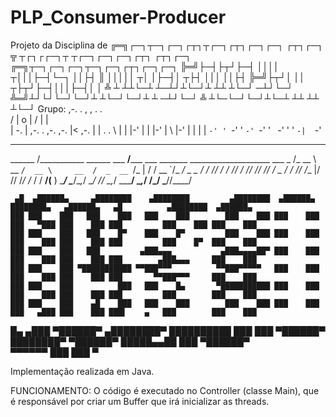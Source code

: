 # PLP_Consumer-Producer
Projeto da Disciplina de 
╔═╗┌─┐┬─┐┌─┐┌┬┐┬┌─┐┌┬┐┌─┐┌─┐  ┌┬┐┌─┐  ╦  ┬┌┐┌┌─┐┬ ┬┌─┐┌─┐┌─┐┌┬┐  ┌┬┐┌─┐  ╔═╗┬─┐┌─┐┌─┐┬─┐┌─┐┌┬┐┌─┐┌─┐
╠═╝├─┤├┬┘├─┤ ││││ ┬│││├─┤└─┐   ││├┤   ║  │││││ ┬│ │├─┤│ ┬├┤ │││   ││├┤   ╠═╝├┬┘│ ││ ┬├┬┘├─┤│││├─┤│ │
╩  ┴ ┴┴└─┴ ┴─┴┘┴└─┘┴ ┴┴ ┴└─┘  ─┴┘└─┘  ╩═╝┴┘└┘└─┘└─┘┴ ┴└─┘└─┘┴ ┴  ─┴┘└─┘  ╩  ┴└─└─┘└─┘┴└─┴ ┴┴ ┴┴ ┴└─┘
Grupo: 
 ,-. .                 ,  ,     . .     
/    |     o           | /      | |     
| -. | ,-. . ,-. ,-.   |<   ,-. | | . . 
\  | | |-' | |   |-'   | \  |-' | | | | 
 `-' ' `-' ' `-' `-'   '  ` `-' ' ' `-| 
                                    `-' 

_________                        ________                                        
______  /___________ ______      ___  __/_____ ___   _______ ____________________
___ _  /_  __ \  __ `/  __ \     __  /  _  __ `/_ | / /  __ `/_  ___/  _ \_  ___/
/ /_/ / / /_/ / /_/ // /_/ /     _  /   / /_/ /__ |/ // /_/ /_  /   /  __/(__  ) 
\____/  \____/\__,_/ \____/      /_/    \__,_/ _____/ \__,_/ /_/    \___//____/  
                                                                                 

     ▄█  ▄██████▄     ▄████████    ▄████████         ▄████████  ▄██████▄  ████████▄   ▄██████▄   ▄█          ▄████████  ▄██████▄  
    ███ ███    ███   ███    ███   ███    ███        ███    ███ ███    ███ ███   ▀███ ███    ███ ███         ███    ███ ███    ███ 
    ███ ███    ███   ███    █▀    ███    █▀         ███    ███ ███    ███ ███    ███ ███    ███ ███         ███    █▀  ███    ███ 
    ███ ███    ███   ███         ▄███▄▄▄           ▄███▄▄▄▄██▀ ███    ███ ███    ███ ███    ███ ███        ▄███▄▄▄     ███    ███ 
    ███ ███    ███ ▀███████████ ▀▀███▀▀▀          ▀▀███▀▀▀▀▀   ███    ███ ███    ███ ███    ███ ███       ▀▀███▀▀▀     ███    ███ 
    ███ ███    ███          ███   ███    █▄       ▀███████████ ███    ███ ███    ███ ███    ███ ███         ███        ███    ███ 
    ███ ███    ███    ▄█    ███   ███    ███        ███    ███ ███    ███ ███   ▄███ ███    ███ ███▌    ▄   ███        ███    ███ 
█▄ ▄███  ▀██████▀   ▄████████▀    ██████████        ███    ███  ▀██████▀  ████████▀   ▀██████▀  █████▄▄██   ███         ▀██████▀  
▀▀▀▀▀▀                                              ███    ███                                  ▀                                 


Implementação realizada em Java.

FUNCIONAMENTO:
O código é executado no Controller (classe Main), que é responsável por criar um Buffer que irá inicializar as threads.
